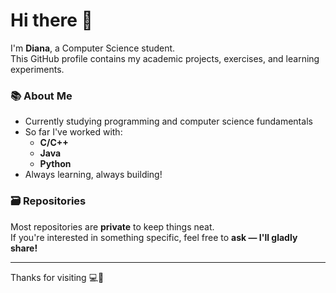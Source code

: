 # Hi there 👋

I'm **Diana**, a Computer Science student.  
This GitHub profile contains my academic projects, exercises, and learning experiments.

### 📚 About Me
- Currently studying programming and computer science fundamentals
- So far I've worked with:
  - **C/C++**
  - **Java**
  - **Python**
- Always learning, always building!

### 🗃 Repositories
Most repositories are **private** to keep things neat.  
If you're interested in something specific, feel free to **ask — I'll gladly share!**

---

Thanks for visiting 💻🌱

